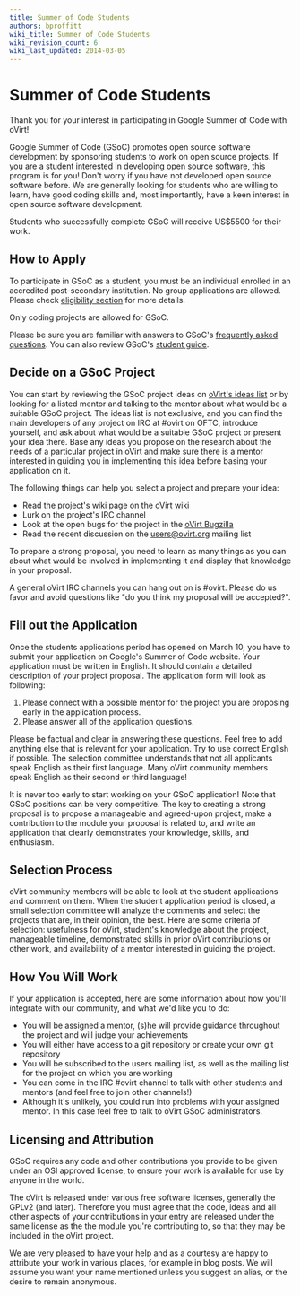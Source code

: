 ```yaml
---
title: Summer of Code Students
authors: bproffitt
wiki_title: Summer of Code Students
wiki_revision_count: 6
wiki_last_updated: 2014-03-05
---
```


# Summer of Code Students

Thank you for your interest in participating in Google Summer of Code with oVirt!

Google Summer of Code (GSoC) promotes open source software development by sponsoring students to work on open source projects. If you are a student interested in developing open source software, this program is for you! Don't worry if you have not developed open source software before. We are generally looking for students who are willing to learn, have good coding skills and, most importantly, have a keen interest in open source software development.

Students who successfully complete GSoC will receive US$5500 for their work.

## How to Apply

To participate in GSoC as a student, you must be an individual enrolled in an accredited post-secondary institution. No group applications are allowed. Please check [eligibility section](//www.google-melange.com/gsoc/document/show/gsoc_program/google/gsoc2014/help_page#1._Are_there_any_age_restrictions_onGSoC) for more details.

Only coding projects are allowed for GSoC.

Please be sure you are familiar with answers to GSoC's [frequently asked questions](//www.google-melange.com/gsoc/document/show/gsoc_program/google/gsoc2014/help_page). You can also review GSoC's [student guide](//en.flossmanuals.net/GSoCStudentGuide).

## Decide on a GSoC Project

You can start by reviewing the GSoC project ideas on [ oVirt's ideas list](Summer_of_Code#oVirt_Ideas_for_Google_Summer_of_Code_2014) or by looking for a listed mentor and talking to the mentor about what would be a suitable GSoC project. The ideas list is not exclusive, and you can find the main developers of any project on IRC at #ovirt on OFTC, introduce yourself, and ask about what would be a suitable GSoC project or present your idea there. Base any ideas you propose on the research about the needs of a particular project in oVirt and make sure there is a mentor interested in guiding you in implementing this idea before basing your application on it.

The following things can help you select a project and prepare your idea:

*   Read the project's wiki page on the [oVirt wiki](//www.ovirt.org)
*   Lurk on the project's IRC channel
*   Look at the open bugs for the project in the [oVirt Bugzilla](//bugzilla.redhat.com/buglist.cgi?bug_status=__open__&content=oVirt&no_redirect=1&order=relevance%20desc&product=&query_format=specific)
*   Read the recent discussion on the <users@ovirt.org> mailing list

To prepare a strong proposal, you need to learn as many things as you can about what would be involved in implementing it and display that knowledge in your proposal.

A general oVirt IRC channels you can hang out on is #ovirt. Please do us favor and avoid questions like "do you think my proposal will be accepted?".

## Fill out the Application

Once the students applications period has opened on March 10, you have to submit your application on Google's Summer of Code website. Your application must be written in English. It should contain a detailed description of your project proposal. The application form will look as following:

1.  Please connect with a possible mentor for the project you are proposing early in the application process.
2.  Please answer all of the application questions.

Please be factual and clear in answering these questions. Feel free to add anything else that is relevant for your application. Try to use correct English if possible. The selection committee understands that not all applicants speak English as their first language. Many oVirt community members speak English as their second or third language!

It is never too early to start working on your GSoC application! Note that GSoC positions can be very competitive. The key to creating a strong proposal is to propose a manageable and agreed-upon project, make a contribution to the module your proposal is related to, and write an application that clearly demonstrates your knowledge, skills, and enthusiasm.

## Selection Process

oVirt community members will be able to look at the student applications and comment on them. When the student application period is closed, a small selection committee will analyze the comments and select the projects that are, in their opinion, the best. Here are some criteria of selection: usefulness for oVirt, student's knowledge about the project, manageable timeline, demonstrated skills in prior oVirt contributions or other work, and availability of a mentor interested in guiding the project.

## How You Will Work

If your application is accepted, here are some information about how you'll integrate with our community, and what we'd like you to do:

*   You will be assigned a mentor, (s)he will provide guidance throughout the project and will judge your achievements
*   You will either have access to a git repository or create your own git repository
*   You will be subscribed to the users mailing list, as well as the mailing list for the project on which you are working
*   You can come in the IRC #ovirt channel to talk with other students and mentors (and feel free to join other channels!)
*   Although it's unlikely, you could run into problems with your assigned mentor. In this case feel free to talk to oVirt GSoC administrators.

## Licensing and Attribution

GSoC requires any code and other contributions you provide to be given under an OSI approved license, to ensure your work is available for use by anyone in the world.

The oVirt is released under various free software licenses, generally the GPLv2 (and later). Therefore you must agree that the code, ideas and all other aspects of your contributions in your entry are released under the same license as the the module you're contributing to, so that they may be included in the oVirt project.

We are very pleased to have your help and as a courtesy are happy to attribute your work in various places, for example in blog posts. We will assume you want your name mentioned unless you suggest an alias, or the desire to remain anonymous.
